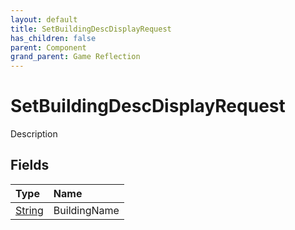 ```yaml
---
layout: default
title: SetBuildingDescDisplayRequest
has_children: false
parent: Component
grand_parent: Game Reflection
---
```

# SetBuildingDescDisplayRequest
Description 

## Fields

| Type | Name |
|:-------------|:--------------|
| [String](/docs/game-reflection/components/string) | BuildingName |

